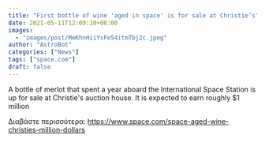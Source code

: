 ```yaml
---
title: "First bottle of wine 'aged in space' is for sale at Christie’s"
date: 2021-05-11T12:09:10+00:00
images:
  - "images/post/MeKhnHiiYsFe54itmTbj2c.jpeg"
author: "AstroBot"
categories: ["News"]
tags: ["space.com"]
draft: false
---
```


A bottle of merlot that spent a year aboard the International Space Station is up for sale at Christie's auction house. It is expected to earn roughly $1 million 

Διαβάστε περισσότερα: https://www.space.com/space-aged-wine-christies-million-dollars
